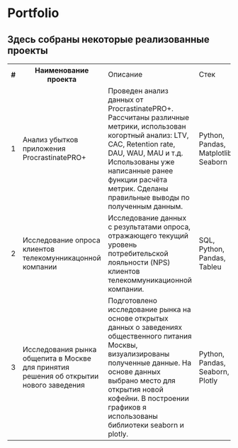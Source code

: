 # Portfolio
## Здесь собраны некоторые реализованные проекты
<table>
    <tr>
        <th>#</th>
        <th>Наименование проекта</th>
        <td>Описание</td>
        <td>Стек</td>
    </tr>
    <tr>
        <td>1</td>
        <td>Анализ убытков приложения ProcrastinatePRO+</td>
        <td>Проведен анализ данных от ProcrastinatePRO+.
Рассчитаны различные метрики, использован когортный анализ: LTV, CAC, Retention rate, DAU, WAU, MAU и т.д. Использованы уже написанные ранее функции расчёта метрик. Сделаны правильные выводы по полученным данным.</td>
        <td>Python, Pandas, Matplotlib, Seaborn</td>
    </tr>
    <tr>
        <td>2</td>
        <td>Исследование опроса клиентов телекомунникацонной компании</td>
        <td>Исследование данных с результатами опроса, отражающего текущий уровень потребительской лояльности (NPS) клиентов телекоммуникационной компании.</td>
        <td>SQL, Python, Pandas, Tableu</td>
    </tr>
    <tr>
        <td>3</td>
        <td>Исследования рынка общепита в Москве для принятия решения об открытии нового заведения</td>
        <td>Подготовлено исследование рынка на основе открытых данных о заведениях общественного питания Москвы, визуализированы полученные данные. На основе данных выбрано место для открытия новой кофейни. В построении графиков я использованы библиотеки seaborn и plotly. </td>
        <td>Python, Pandas, Seaborn, Plotly</td>
    </tr>
</table>
